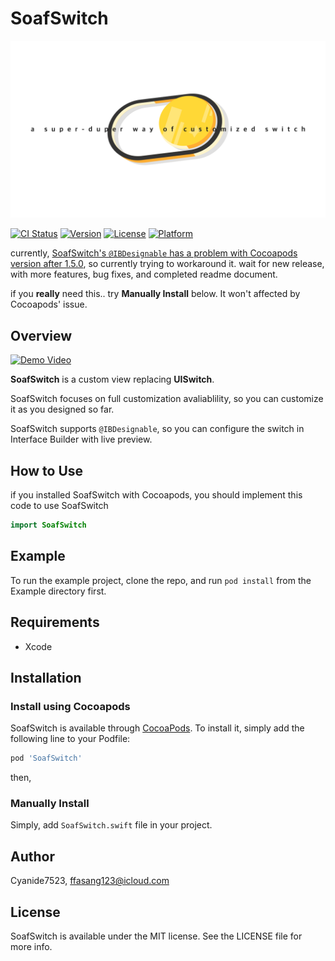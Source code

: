 # SoafSwitch

![Main Image](designResource/mainImage.png)



[![CI Status](https://img.shields.io/travis/Cyanide7523/SoafSwitch.svg?style=flat)](https://travis-ci.org/Cyanide7523/SoafSwitch)
[![Version](https://img.shields.io/cocoapods/v/SoafSwitch.svg?style=flat)](https://cocoapods.org/pods/SoafSwitch)
[![License](https://img.shields.io/cocoapods/l/SoafSwitch.svg?style=flat)](https://cocoapods.org/pods/SoafSwitch)
[![Platform](https://img.shields.io/cocoapods/p/SoafSwitch.svg?style=flat)](https://cocoapods.org/pods/SoafSwitch)



currently, [SoafSwitch's `@IBDesignable` has a problem with Cocoapods version after 1.5.0](https://github.com/CocoaPods/CocoaPods/issues/7606), so currently trying to workaround it. wait for new release, with more features, bug fixes, and completed readme document.

if you **really** need this.. try **Manually Install** below. It won't affected by Cocoapods' issue.

## Overview

[![Demo Video](http://img.youtube.com/vi/ClMyA7V0ub8/0.jpg)](https://www.youtube.com/watch?v=ClMyA7V0ub8)

**SoafSwitch** is a custom view replacing **UISwitch**. 

SoafSwitch focuses on full customization avaliablility, so you can customize it as you designed so far.



SoafSwitch supports `@IBDesignable`, so you can configure the switch in Interface Builder with live preview.



## How to Use

if you installed SoafSwitch with Cocoapods, you should implement this code to use SoafSwitch

```Swift
import SoafSwitch
```

## Example

To run the example project, clone the repo, and run `pod install` from the Example directory first.

## Requirements

* Xcode

  

## Installation

### Install using Cocoapods

SoafSwitch is available through [CocoaPods](https://cocoapods.org). To install
it, simply add the following line to your Podfile:

```ruby
pod 'SoafSwitch'
```

then, 

### Manually Install

Simply, add `SoafSwitch.swift` file in your project.

## Author

Cyanide7523, ffasang123@icloud.com

## License

SoafSwitch is available under the MIT license. See the LICENSE file for more info.
